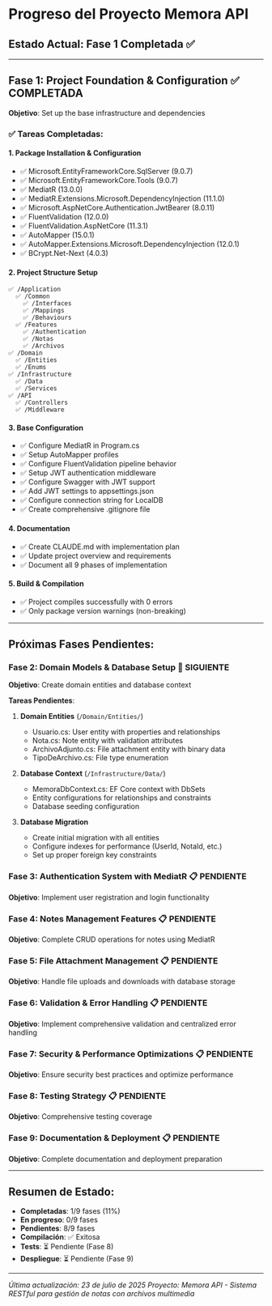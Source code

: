# Progreso del Proyecto Memora API

## Estado Actual: Fase 1 Completada ✅

---

## Fase 1: Project Foundation & Configuration ✅ COMPLETADA
**Objetivo**: Set up the base infrastructure and dependencies

### ✅ Tareas Completadas:

#### 1. **Package Installation & Configuration**
- ✅ Microsoft.EntityFrameworkCore.SqlServer (9.0.7)
- ✅ Microsoft.EntityFrameworkCore.Tools (9.0.7)
- ✅ MediatR (13.0.0)
- ✅ MediatR.Extensions.Microsoft.DependencyInjection (11.1.0)
- ✅ Microsoft.AspNetCore.Authentication.JwtBearer (8.0.11)
- ✅ FluentValidation (12.0.0)
- ✅ FluentValidation.AspNetCore (11.3.1)
- ✅ AutoMapper (15.0.1)
- ✅ AutoMapper.Extensions.Microsoft.DependencyInjection (12.0.1)
- ✅ BCrypt.Net-Next (4.0.3)

#### 2. **Project Structure Setup**
```
✅ /Application
  ✅ /Common
    ✅ /Interfaces
    ✅ /Mappings
    ✅ /Behaviours
  ✅ /Features
    ✅ /Authentication
    ✅ /Notas
    ✅ /Archivos
✅ /Domain
  ✅ /Entities
  ✅ /Enums
✅ /Infrastructure
  ✅ /Data
  ✅ /Services
✅ /API
  ✅ /Controllers
  ✅ /Middleware
```

#### 3. **Base Configuration**
- ✅ Configure MediatR in Program.cs
- ✅ Setup AutoMapper profiles
- ✅ Configure FluentValidation pipeline behavior
- ✅ Setup JWT authentication middleware
- ✅ Configure Swagger with JWT support
- ✅ Add JWT settings to appsettings.json
- ✅ Configure connection string for LocalDB
- ✅ Create comprehensive .gitignore file

#### 4. **Documentation**
- ✅ Create CLAUDE.md with implementation plan
- ✅ Update project overview and requirements
- ✅ Document all 9 phases of implementation

#### 5. **Build & Compilation**
- ✅ Project compiles successfully with 0 errors
- ✅ Only package version warnings (non-breaking)

---

## Próximas Fases Pendientes:

### Fase 2: Domain Models & Database Setup 🔄 SIGUIENTE
**Objetivo**: Create domain entities and database context

**Tareas Pendientes**:
1. **Domain Entities** (`/Domain/Entities/`)
   - Usuario.cs: User entity with properties and relationships
   - Nota.cs: Note entity with validation attributes
   - ArchivoAdjunto.cs: File attachment entity with binary data
   - TipoDeArchivo.cs: File type enumeration

2. **Database Context** (`/Infrastructure/Data/`)
   - MemoraDbContext.cs: EF Core context with DbSets
   - Entity configurations for relationships and constraints
   - Database seeding configuration

3. **Database Migration**
   - Create initial migration with all entities
   - Configure indexes for performance (UserId, NotaId, etc.)
   - Set up proper foreign key constraints

### Fase 3: Authentication System with MediatR 📋 PENDIENTE
**Objetivo**: Implement user registration and login functionality

### Fase 4: Notes Management Features 📋 PENDIENTE
**Objetivo**: Complete CRUD operations for notes using MediatR

### Fase 5: File Attachment Management 📋 PENDIENTE
**Objetivo**: Handle file uploads and downloads with database storage

### Fase 6: Validation & Error Handling 📋 PENDIENTE
**Objetivo**: Implement comprehensive validation and centralized error handling

### Fase 7: Security & Performance Optimizations 📋 PENDIENTE
**Objetivo**: Ensure security best practices and optimize performance

### Fase 8: Testing Strategy 📋 PENDIENTE
**Objetivo**: Comprehensive testing coverage

### Fase 9: Documentation & Deployment 📋 PENDIENTE
**Objetivo**: Complete documentation and deployment preparation

---

## Resumen de Estado:
- **Completadas**: 1/9 fases (11%)
- **En progreso**: 0/9 fases
- **Pendientes**: 8/9 fases
- **Compilación**: ✅ Exitosa
- **Tests**: ⏳ Pendiente (Fase 8)
- **Despliegue**: ⏳ Pendiente (Fase 9)

---

*Última actualización: 23 de julio de 2025*
*Proyecto: Memora API - Sistema RESTful para gestión de notas con archivos multimedia*